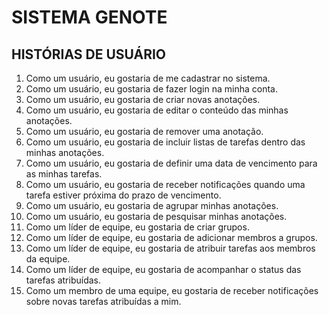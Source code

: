 # SISTEMA GENOTE

## HISTÓRIAS DE USUÁRIO

1. Como um usuário, eu gostaria de me cadastrar no sistema.
2. Como um usuário, eu gostaria de fazer login na minha conta.
3. Como um usuário, eu gostaria de criar novas anotações.
4. Como um usuário, eu gostaria de editar o conteúdo das minhas anotações.
5. Como um usuário, eu gostaria de remover uma anotação.
6. Como um usuário, eu gostaria de incluir listas de tarefas dentro das minhas anotações.
7. Como um usuário, eu gostaria de definir uma data de vencimento para as minhas tarefas.
8. Como um usuário, eu gostaria de receber notificações quando uma tarefa estiver próxima do prazo de vencimento.
9. Como um usuário, eu gostaria de agrupar minhas anotações.
10. Como um usuário, eu gostaria de pesquisar minhas anotações.
11. Como um líder de equipe, eu gostaria de criar grupos.
12. Como um líder de equipe, eu gostaria de adicionar membros a grupos.
13. Como um líder de equipe, eu gostaria de atribuir tarefas aos membros da equipe.
14. Como um líder de equipe, eu gostaria de acompanhar o status das tarefas atribuídas.
15. Como um membro de uma equipe, eu gostaria de receber notificações sobre novas tarefas atribuídas a mim.
